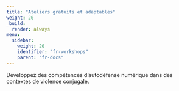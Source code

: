 ```yaml
---
title: "Ateliers gratuits et adaptables"
weight: 20
_build:
  render: always
menu:
  sidebar:
    weight: 20
    identifier: "fr-workshops"
    parent: "fr-docs"
---
```

Développez des compétences d’autodéfense numérique dans des contextes de violence conjugale.
